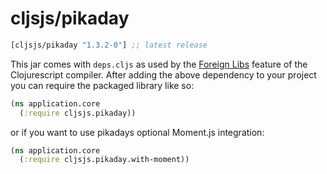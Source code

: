 # cljsjs/pikaday

[](dependency)
```clojure
[cljsjs/pikaday "1.3.2-0"] ;; latest release
```
[](/dependency)

This jar comes with `deps.cljs` as used by the [Foreign Libs][flibs] feature
of the Clojurescript compiler. After adding the above dependency to your project
you can require the packaged library like so:

```clojure
(ns application.core
  (:require cljsjs.pikaday))
```

or if you want to use pikadays optional Moment.js integration:

```clojure
(ns application.core
  (:require cljsjs.pikaday.with-moment))
```

[flibs]: https://github.com/clojure/clojurescript/wiki/Foreign-Dependencies
